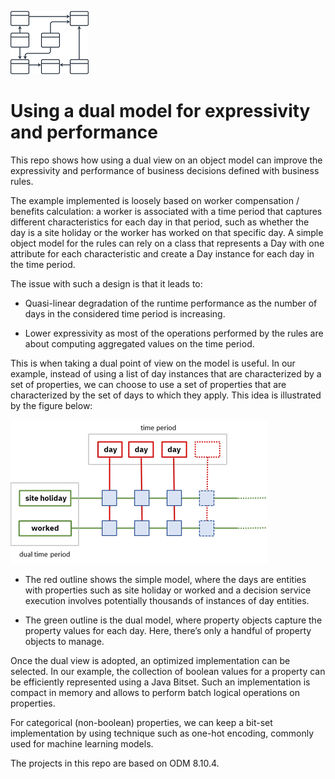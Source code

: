 ![](./doc/model.png) 

# Using a dual model for expressivity and performance 

This repo shows how using a dual view on an object model can improve the expressivity and performance of business decisions defined with business rules.

The example implemented is loosely based on worker compensation / benefits calculation: a worker is associated with a time period that captures different characteristics for each day in that period, such as whether the day is a site holiday or the worker has worked on that specific day. A simple object model for the rules can rely on a class that represents a Day with one attribute for each characteristic and create a Day instance for each day in the time period.

The issue with such a design is that it leads to:

- Quasi-linear degradation of the runtime performance as the number of days in the considered time period is increasing.

- Lower expressivity as most of the operations performed by the rules are about computing aggregated values on the time period.

This is when taking a dual point of view on the model is useful. In our example, instead of using a list of day instances that are characterized by a set of properties, we can choose to use a set of properties that are characterized by the set of days to which they apply. This idea is illustrated by the figure below:

![](./doc/model-duality.png)

- The red outline shows the simple model, where the days are entities with properties such as site holiday or worked and a decision service execution involves potentially thousands of instances of day entities. 

- The green outline is the dual model, where property objects capture the property values for each day. Here, there’s only a handful of property objects to manage.
 
Once the dual view is adopted, an optimized implementation can be selected. In our example, the collection of boolean values for a property can be efficiently represented using a Java Bitset. Such an implementation is compact in memory and allows to perform batch logical operations on properties.

For categorical (non-boolean) properties, we can keep a bit-set implementation by using technique such as one-hot encoding, commonly used for machine learning models.

The projects in this repo are based on ODM 8.10.4.

